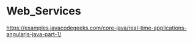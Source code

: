 # Web_Services

https://examples.javacodegeeks.com/core-java/real-time-applications-angularjs-java-part-1/
